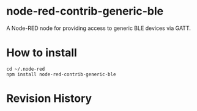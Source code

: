 node-red-contrib-generic-ble
===

A Node-RED node for providing access to generic BLE devices via GATT.

# How to install

```
cd ~/.node-red
npm install node-red-contrib-generic-ble
```

# Revision History
